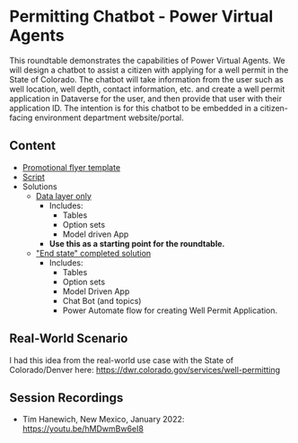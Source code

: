 # Permitting Chatbot - Power Virtual Agents
This roundtable demonstrates the capabilities of Power Virtual Agents. We will design a chatbot to assist a citizen with applying for a well permit in the State of Colorado. The chatbot will take information from the user such as well location, well depth, contact information, etc. and create a well permit application in Dataverse for the user, and then provide that user with their application ID. The intention is for this chatbot to be embedded in a citizen-facing environment department website/portal.

## Content
- [Promotional flyer template](./Flyer.pptx)
- [Script](./Script.docx)
- Solutions
    - [Data layer only](./Solutions/WellPermittingEssentialsOnly_1_0_0_2.zip)
        - Includes:
            - Tables
            - Option sets
            - Model driven App
        - **Use this as a starting point for the roundtable.**
    - ["End state" completed solution](./Solutions/WellPermitting_1_0_0_1.zip)
        - Includes:
            - Tables
            - Option sets
            - Model Driven App
            - Chat Bot (and topics)
            - Power Automate flow for creating Well Permit Application.

## Real-World Scenario
I had this idea from the real-world use case with the State of Colorado/Denver here: https://dwr.colorado.gov/services/well-permitting

## Session Recordings
- Tim Hanewich, New Mexico, January 2022: https://youtu.be/hMDwmBw6eI8